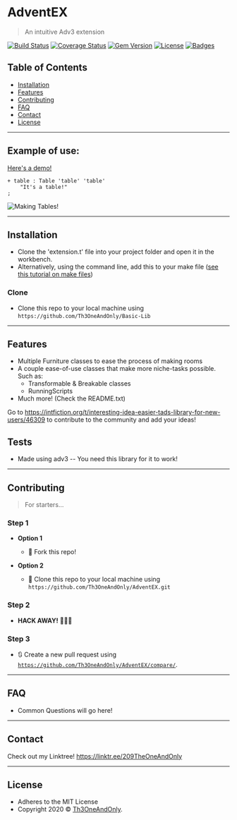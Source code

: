 # AdventEX

> An intuitive Adv3 extension


[![Build Status](http://img.shields.io/travis/badges/badgerbadgerbadger.svg?style=flat-square)](https://travis-ci.org/badges/badgerbadgerbadger) [![Coverage Status](http://img.shields.io/coveralls/badges/badgerbadgerbadger.svg?style=flat-square)](https://coveralls.io/r/badges/badgerbadgerbadger) [![Gem Version](http://img.shields.io/gem/v/badgerbadgerbadger.svg?style=flat-square)](https://rubygems.org/gems/badgerbadgerbadger) [![License](http://img.shields.io/:license-mit-blue.svg?style=flat-square)](http://badges.mit-license.org) [![Badges](http://img.shields.io/:badges-9/9-ff6799.svg?style=flat-square)](https://github.com/badges/badgerbadgerbadger)


## Table of Contents 

- [Installation](#installation)
- [Features](#features)
- [Contributing](#contributing)
- [FAQ](#faq)
- [Contact](#contact)
- [License](#license)


---

## Example of use:

[Here's a demo!](https://github.com/Th3OneAndOnly/Basic-Lib/blob/master/BasicLibrary.t)

```
+ table : Table 'table' 'table'
    "It's a table!"
;
```

![Making Tables!](https://github.com/Th3OneAndOnly/sampleGIFS/blob/master/table.gif "Making Tables!")

---

## Installation

- Clone the 'extension.t' file into your project folder and open it in the workbench.
- Alternatively, using the command line, add this to your make file ([see this tutorial on make files](http://www.tads.org/t3doc/doc/techman/t3inc.htm))

### Clone

- Clone this repo to your local machine using `https://github.com/Th3OneAndOnly/Basic-Lib`

---

## Features

+ Multiple Furniture classes to ease the process of making rooms
+ A couple ease-of-use classes that make more niche-tasks possible. Such as:
  + Transformable & Breakable classes
  + RunningScripts
+ Much more! (Check the README.txt)

Go to https://intfiction.org/t/interesting-idea-easier-tads-library-for-new-users/46309 to contribute to the community and add your ideas!

<!-- ## Usage (Optional)
## Documentation (Optional) -->
## Tests

- Made using adv3 -- You need this library for it to work!

---

## Contributing

> For starters...

### Step 1

- **Option 1**
    - 🍴 Fork this repo!

- **Option 2**
    - 👯 Clone this repo to your local machine using `https://github.com/Th3OneAndOnly/AdventEX.git`

### Step 2

- **HACK AWAY!** 🔨🔨🔨

### Step 3

- 🔃 Create a new pull request using <a href="https://github.com/Th3OneAndOnly/AdventEX/compare/" target="_blank">`https://github.com/Th3OneAndOnly/AdventEX/compare/`</a>.

---

## FAQ

- Common Questions will go here!

---

## Contact

Check out my Linktree! https://linktr.ee/209TheOneAndOnly

---

## License
- Adheres to the MIT License
- Copyright 2020 © <a href="https://linktr.ee/209TheOneAndOnly" target="_blank">Th3OneAndOnly</a>.
